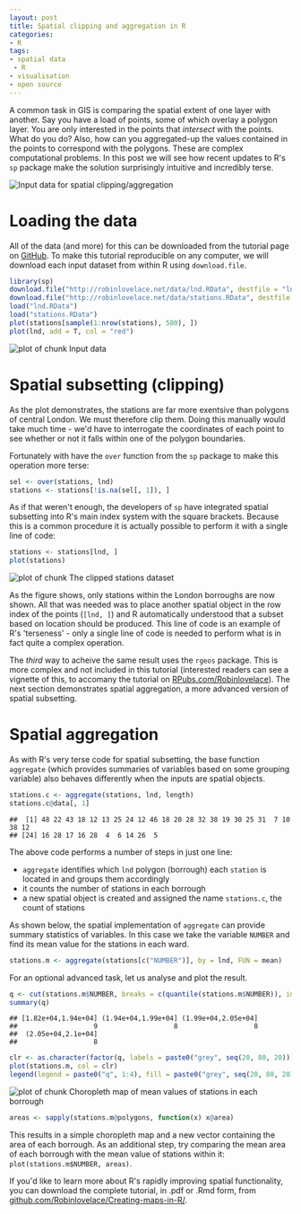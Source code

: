 ```yaml
---
layout: post
title: Spatial clipping and aggregation in R
categories:
- R
tags:
- spatial data
 - R
- visualisation
- open source
---
```


A common task in GIS is comparing the spatial extent of one layer with another. 
Say you have a load of points, some of which overlay a polygon layer. You are only interested 
in the points that *intersect* with the points. What do you do? Also, how can you aggregated-up
the values contained in the points to correspond with the polygons. 
These are complex computational problems. In this post 
we will see how recent updates to R's `sp` package make
the solution surprisingly intuitive and incredibly terse.

![Input data for spatial clipping/aggregation](http://robinlovelace.net/figure/Sampling_and_plotting_stations.png)

<!--more-->

# Loading the data

All of the data (and more) for this can be downloaded from the 
tutorial page on [GitHub](https://github.com/Robinlovelace/Creating-maps-in-R).
To make this tutorial reproducible on any computer, we will download each input dataset 
from within R using `download.file`.





```r
library(sp)
download.file("http://robinlovelace.net/data/lnd.RData", destfile = "lnd.RData")
download.file("http://robinlovelace.net/data/stations.RData", destfile = "stations.RData")
load("lnd.RData")
load("stations.RData")
plot(stations[sample(1:nrow(stations), 500), ])
plot(lnd, add = T, col = "red")
```

![plot of chunk Input data](http://robinlovelace.net/figure/Input_data.png) 


# Spatial subsetting (clipping)

As the plot demonstrates, the stations are far more exentsive than polygons of 
central London. We must therefore clip them. Doing this manually would take 
much time - we'd have to interrogate the coordinates of each point to see 
whether or not it falls within one of the polygon boundaries. 

Fortunately with have the `over` function from the `sp` package to make this 
operation more terse:


```r
sel <- over(stations, lnd)
stations <- stations[!is.na(sel[, 1]), ]
```


As if that weren't enough, the developers of `sp` have integrated 
spatial subsetting into R's main index system with the square brackets.
Because this is a common procedure it is actually possible 
to perform it with a single line of code: 


```r
stations <- stations[lnd, ]
plot(stations)
```

![plot of chunk The clipped stations dataset](http://robinlovelace.net/figure/The_clipped_stations_dataset.png) 


As the figure shows, only stations within the London borroughs are now shown.
All that was needed was to place another spatial object in the row 
index of the points (`[lnd, ]`) and R automatically understood that a
subset based on location should be produced. This line of code is an example 
of R's 'terseness' - only a single line of code is needed to perform what 
is in fact quite a complex operation.

The *third* way to acheive the 
same result uses the `rgeos` package. 
This is more complex and not included in this tutorial
(interested readers can see a vignette of this, to accomany the tutorial 
on [RPubs.com/Robinlovelace](http://rpubs.com/RobinLovelace/11796)). 
The next section demonstrates
spatial aggregation, a more advanced version of spatial subsetting.

# Spatial aggregation

As with R's very terse code for spatial subsetting, the base function 
`aggregate` (which provides summaries of variables based on some grouping variable)
also behaves differently when the inputs are spatial objects. 


```r
stations.c <- aggregate(stations, lnd, length)
stations.c@data[, 1]
```

```
##  [1] 48 22 43 18 12 13 25 24 12 46 18 20 28 32 38 19 30 25 31  7 10 38 12
## [24] 16 28 17 16 28  4  6 14 26  5
```


The above code performs a number of steps in just one line:

- `aggregate` identifies which `lnd` polygon (borrough) each `station` is located in and groups them accordingly
- it counts the number of stations in each borrough
- a new spatial object is created and assigned the name `stations.c`, the count of stations

As shown below, the spatial implementation of `aggregate` can provide summary statistics of variables.
In this case we take the variable `NUMBER` and find its mean value for the stations in each ward.


```r
stations.m <- aggregate(stations[c("NUMBER")], by = lnd, FUN = mean)
```


For an optional advanced task, let us analyse and plot the result.


```r
q <- cut(stations.m$NUMBER, breaks = c(quantile(stations.m$NUMBER)), include.lowest = T)
summary(q)
```

```
## [1.82e+04,1.94e+04] (1.94e+04,1.99e+04] (1.99e+04,2.05e+04] 
##                   9                   8                   8 
##  (2.05e+04,2.1e+04] 
##                   8
```

```r
clr <- as.character(factor(q, labels = paste0("grey", seq(20, 80, 20))))
plot(stations.m, col = clr)
legend(legend = paste0("q", 1:4), fill = paste0("grey", seq(20, 80, 20)), "topright")
```

![plot of chunk Choropleth map of mean values of stations in each borrough](http://robinlovelace.net/figure/Choropleth_map_of_mean_values_of_stations_in_each_borrough.png) 

```r
areas <- sapply(stations.m@polygons, function(x) x@area)
```


This results in a simple choropleth map and a new vector containing the area of each
borrough. As an additional step, try comparing the mean area of each borrough with the 
mean value of stations within it: `plot(stations.m$NUMBER, areas)`.

If you'd like to learn more about R's rapidly improving spatial functionality, 
you can download the complete tutorial, in .pdf or .Rmd form, from 
[github.com/Robinlovelace/Creating-maps-in-R/](https://github.com/Robinlovelace/Creating-maps-in-R/).



